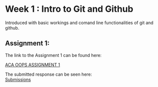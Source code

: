 # Week 1 : Intro to Git and Github #

Introduced with basic workings and comand line functionalities of git and github.  
## Assignment 1: ##
The link to the Assignment 1 can be found here:

[ACA OOPS ASSIGNMENT 1](https://docs.google.com/document/d/1JdQdkgBrcKNjTVKjEFgSmLROA94RsyqkKCpYvmBiOC8)

The submitted response can be seen here:  
[Submissions](https://docs.google.com/spreadsheets/d/1JYu1QDk1gJWo-lSZXBl0st_fpIYfbugh9nr9xRXXyJY/edit#gid=257874621)
